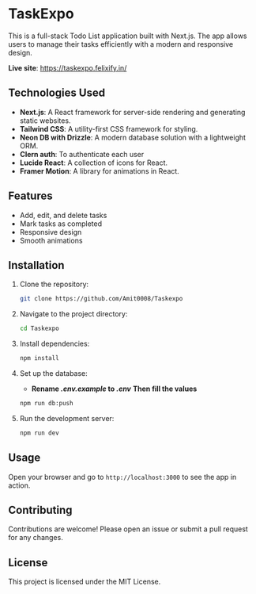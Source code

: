 # TaskExpo

This is a full-stack Todo List application built with Next.js. The app allows users to manage their tasks efficiently with a modern and responsive design.

**Live site**: 
https://taskexpo.felixify.in/
## Technologies Used

- **Next.js**: A React framework for server-side rendering and generating static websites.
- **Tailwind CSS**: A utility-first CSS framework for styling.
- **Neon DB with Drizzle**: A modern database solution with a lightweight ORM.
- **Clern auth**: To authenticate each user
- **Lucide React**: A collection of icons for React.
- **Framer Motion**: A library for animations in React.

## Features

- Add, edit, and delete tasks
- Mark tasks as completed
- Responsive design
- Smooth animations

## Installation

1. Clone the repository:
    ```bash
    git clone https://github.com/Amit0008/Taskexpo
    ```
2. Navigate to the project directory:
    ```bash
    cd Taskexpo
    ```
3. Install dependencies:
    ```bash
    npm install
    ```
4. Set up the database:

     - **Rename *.env.example* to *.env***
    **Then fill the values**

    ```bash
    npm run db:push
    ```
    

5. Run the development server:
    ```bash
    npm run dev
    ```

## Usage

Open your browser and go to `http://localhost:3000` to see the app in action.

## Contributing

Contributions are welcome! Please open an issue or submit a pull request for any changes.

## License

This project is licensed under the MIT License.
